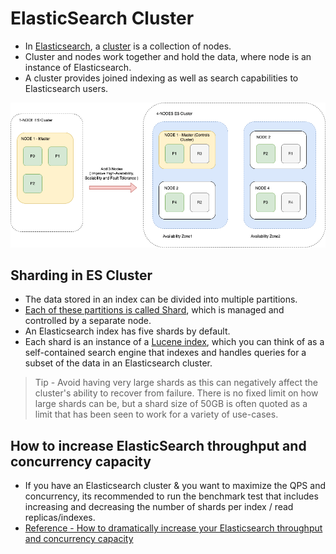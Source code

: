 # ElasticSearch Cluster
- In [Elasticsearch](https://www.elastic.co/guide/en/elasticsearch/reference/current/add-elasticsearch-nodes.html), a [cluster](../../../0_SystemGlossaries/ServersCluster.md) is a collection of nodes.
- Cluster and nodes work together and hold the data, where node is an instance of Elasticsearch.
- A cluster provides joined indexing as well as search capabilities to Elasticsearch users.

![img.png](assests/ElasticSearch-Cluster.png)

## Sharding in ES Cluster
- The data stored in an index can be divided into multiple partitions.
- [Each of these partitions is called Shard](https://www.elastic.co/blog/how-many-shards-should-i-have-in-my-elasticsearch-cluster), which is managed and controlled by a separate node.
- An Elasticsearch index has five shards by default.
- Each shard is an instance of a [Lucene index](../ApacheLucene.md), which you can think of as a self-contained search engine that indexes and handles queries for a subset of the data in an Elasticsearch cluster.

> Tip - Avoid having very large shards as this can negatively affect the cluster's ability to recover from failure. There is no fixed limit on how large shards can be, but a shard size of 50GB is often quoted as a limit that has been seen to work for a variety of use-cases.

## How to increase ElasticSearch throughput and concurrency capacity
- If you have an Elasticsearch cluster & you want to maximize the QPS and concurrency, its recommended to run the benchmark test that includes increasing and decreasing the number of shards per index / read replicas/indexes.
- [Reference - How to dramatically increase your Elasticsearch throughput and concurrency capacity](https://medium.com/explorium-ai/how-to-dramatically-increase-your-elasticsearch-throughput-and-concurrency-capacity-c32d7bb02ac2)
